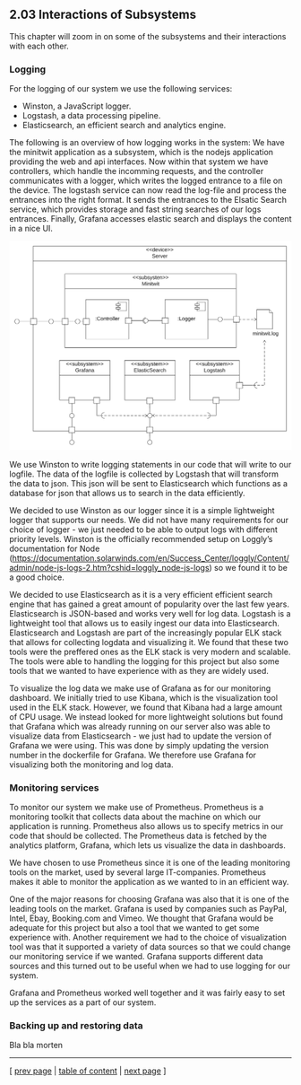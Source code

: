 ## 2.03 Interactions of Subsystems
This chapter will zoom in on some of the subsystems and their interactions with each other.

### Logging
For the logging of our system we use the following services:
- Winston, a JavaScript logger.
- Logstash, a data processing pipeline.
- Elasticsearch, an efficient search and analytics engine.

The following is an overview of how logging works in the system:
We have the minitwit application as a subsystem, which is the nodejs application providing the web and api interfaces. Now within that system we have controllers, which handle the incomming requests, and the controller communicates with a logger, which writes the logged entrance to a file on the device. The logstash service can now read the log-file and process the entrances into the right format. It sends the entrances to the Elsatic Search service, which provides storage and fast string searches of our logs entrances. Finally, Grafana accesses elastic search and displays the content in a nice UI.

![Overview of logging subsystem](../images/ch2-logging.png)

We use Winston to write logging statements in our code that will write to our logfile. The data of the logfile is collected by Logstash that will transform the data to json. This json will be sent to Elasticsearch which functions as a database for json that allows us to search in the data efficiently.

We decided to use Winston as our logger since it is a simple lightweight logger that supports our needs. We did not have many requirements for our choice of logger - we just needed to be able to output logs with different priority levels. Winston is the officially recommended setup on Loggly’s documentation for Node (https://documentation.solarwinds.com/en/Success_Center/loggly/Content/admin/node-js-logs-2.htm?cshid=loggly_node-js-logs) so we found it to be a good choice.

We decided to use Elasticsearch as it is a very efficient efficient search engine that has gained a great amount of popularity over the last few years. Elasticsearch is JSON-based and works very well for log data. Logstash is a lightweight tool that allows us to easily ingest our data into Elasticsearch. Elasticsearch and Logstash are part of the increasingly popular ELK stack that allows for collecting logdata and visualizing it. We found that these two tools were the preffered ones as the ELK stack is very modern and scalable. The tools were able to handling the logging for this project but also some tools that we wanted to have experience with as they are widely used.

To visualize the log data we make use of Grafana as for our monitoring dashboard. We initially tried to use Kibana, which is the visualization tool used in the ELK stack. However, we found that Kibana had a large amount of CPU usage. We instead looked for more lightweight solutions but found that Grafana which was already running on our server also was able to visualize data from Elasticsearch - we just had to update the version of Grafana we were using. This was done by simply updating the version number in the dockerfile for Grafana. We therefore use Grafana for visualizing both the monitoring and log data.

### Monitoring services
To monitor our system we make use of Prometheus. Prometheus is a monitoring toolkit that collects data about the machine on which our application is running. Prometheus also allows us to specify metrics in our code that should be collected. The Prometheus data is fetched by the analytics platform, Grafana, which lets us visualize the data in dashboards. 

We have chosen to use Prometheus since it is one of the leading monitoring tools on the market, used by several large IT-companies. Prometheus makes it able to monitor the application as we wanted to in an efficient way.

One of the major reasons for choosing Grafana was also that it is one of the leading tools on the market. Grafana is used by companies such as PayPal, Intel, Ebay, Booking.com and Vimeo. We thought that Grafana would be adequate for this project but also a tool that we wanted to get some experience with. Another requirement we had to the choice of visualization tool was that it supported a variety of data sources so that we could change our monitoring service if we wanted. Grafana supports different data sources and this turned out to be useful when we had to use logging for our system.

Grafana and Prometheus worked well together and it was fairly easy to set up the services as a part of our system. 

### Backing up and restoring data
Bla bla morten

<!-- **A further reason for choosing Prometheus and Grafana is that the lecture notes provided a very thorough guide on how to use the two services...** -->

<!-- Images of dashboard ... -->

---
[ [prev page](../chapters/202_dependencies.md) | [table of content](../table_of_content.md) | [next page](../chapters/300_process_perspective.md) ]